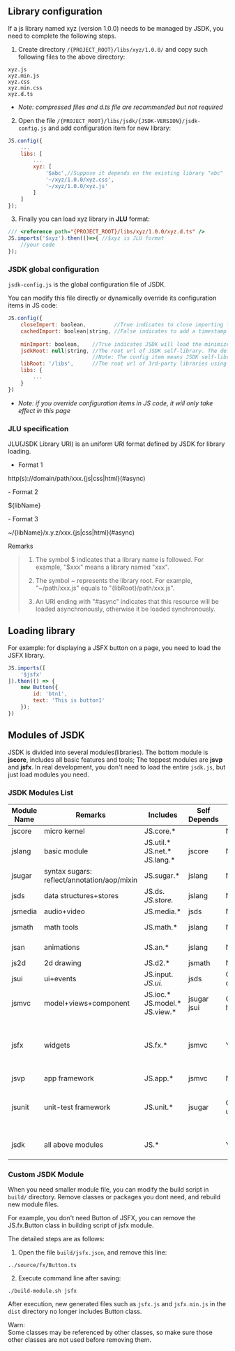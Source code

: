 
## Library configuration
If a js library named xyz (version 1.0.0) needs to be managed by JSDK, you need to complete the following steps.

1. Create directory <code>/{PROJECT_ROOT}/libs/xyz/1.0.0/</code> and copy such following files to the above directory:

```
xyz.js
xyz.min.js
xyz.css
xyz.min.css
xyz.d.ts
```
- *Note: compressed files and d.ts file are recommended but not required*

2. Open the file <code>/{PROJECT_ROOT}/libs/jsdk/{JSDK-VERSION}/jsdk-config.js</code> and add configuration item for new library:

```javascript
JS.config({
    ...
    libs: [
        ...
        xyz: [
            '$abc',//Suppose it depends on the existing library "abc"
            '~/xyz/1.0.0/xyz.css',
            '~/xyz/1.0.0/xyz.js'
        ]
    ]
});
```

3. Finally you can load xyz library in <b>JLU</b> format:

```javascript
/// <reference path="{PROJECT_ROOT}/libs/xyz/1.0.0/xyz.d.ts" /> 
JS.imports('$xyz').then(()=>{ //$xyz is JLU format
    //your code
});
```
### JSDK global configuration
<code>jsdk-config.js</code> is the global configuration file of JSDK.<br>

You can modify this file directly or dynamically override its configuration items in JS code:
```javascript
JS.config({
    closeImport: boolean,         //True indicates to close importing function. For example: The following libraries had been loaded statically in HTML so that you need close importing.
    cachedImport: boolean|string, //False indicates to add a timestamp "_={now}" after each URL to block loading caching file; String indicates to add a timestamp "_={string}" after each URL to block loading caching file at first time.
    
    minImport: boolean,    //True indicates JSDK will load the minimized file(its ".min" file) of JS or CSS
    jsdkRoot: null|string, //The root url of JSDK self-library. The default is null that indicates JSDK self-library be deployed under libRoot: {libsRoot}/jsdk/{JSDK-VERSION}/. 
                           //Note: The config item means JSDK self-library is allowed to be deployed outside the "libRoot".
    libRoot: '/libs',      //The root url of 3rd-party libraries using by JSDK. 
    libs: {
        ...
    }
})    
```
- *Note: if you override configuration items in JS code, it will only take effect in this page*

### JLU specification
JLU(JSDK Library URI) is an uniform URI format defined by JSDK for library loading.

- Format 1
<p class="warn">
http(s)://domain/path/xxx.{js|css|html}(#async)
</p>
- Format 2
<p class="warn">
${libName}
</p>
- Format 3
<p class="warn">
~/{libName}/x.y.z/xxx.{js|css|html}(#async)
</p>

Remarks
> 1. The symbol $ indicates that a library name is followed. For example, "$xxx" means a library named "xxx".
>
> 2. The symbol ~ represents the library root. For example, "~/path/xxx.js" equals to "{libRoot}/path/xxx.js".
>
> 3. An URI ending with "#async" indicates that this resource will be loaded asynchronously, otherwise it be loaded synchronously.

## Loading library
For example: for displaying a JSFX button on a page, you need to load the JSFX library. 
```javascript
JS.imports([
    '$jsfx'
]).then(() => {
    new Button({
        id: 'btn1',
        text: 'This is button1'
    });
})    
```

## Modules of JSDK
JSDK is divided into several modules(libraries).
The bottom module is <b>jscore</b>, includes all basic features and tools;
The toppest modules are <b>jsvp</b> and <b>jsfx</b>. 
In real development, you don't need to load the entire <code>jsdk.js</code>, but just load modules you need.

### JSDK Modules List
Module Name|Remarks|Includes|Self Depends|3rd Depends|Min Sizes
---|---|---|---|---|---
jscore|micro kernel|JS.core.* ||No|4 kb
jslang|basic module|JS.util.* <br>JS.net.* <br>JS.lang.*  |jscore|No|74 kb
jsugar|syntax sugars:<br>reflect/annotation/aop/mixin|JS.sugar.* |jslang|No|28 kb
jsds|data structures+stores|JS.ds.*<br>JS.store.* |jslang |No|13 kb
jsmedia|audio+video|JS.media.* |jsds |No|5 kb
jsmath|math tools|JS.math.* |jslang |No|38 kb
jsan|animations|JS.an.* |jslang |No|18 kb
js2d|2d drawing|JS.d2.* |jsmath |No|9 kb
jsui|ui+events|JS.input.*<br>JS.ui.* |jsds |Optional:<br>clipboard/polymer|16 kb
jsmvc|model+views+component|JS.ioc.* <br>JS.model.* <br>JS.view.* |jsugar<br>jsui |Optional:<br>handlebars|29 kb
jsfx|widgets |JS.fx.* |jsmvc|Yes|js: 112 kb<br>css: 104 kb
jsvp|app framework|JS.app.* |jsmvc|No|4 kb
jsunit|unit-test framework|JS.unit.* |jsugar|Optional:<br>ua-parser|js: 9 kb<br>css: 669 b
jsdk|all above modules|JS.* ||Yes|js: 338 kb

### Custom JSDK Module 
When you need smaller module file, you can modify the build script in <code>build/</code> directory. 
Remove classes or packages you dont need, and rebuild new module files.

For example, you don't need Button of JSFX, you can remove the JS.fx.Button class in building script of jsfx module.

The detailed steps are as follows:
1. Open the file <code>build/jsfx.json</code>, and remove this line:

```
../source/fx/Button.ts
```

2. Execute command line after saving: 

```
./build-module.sh jsfx
```
After execution, new generated files such as <code>jsfx.js</code> and <code>jsfx.min.js</code> in the <code>dist</code> directory no longer includes Button class.

<p class='tip'>
Warn:<br>
Some classes may be referenced by other classes, so make sure those other classes are not used before removing them.
</p>

